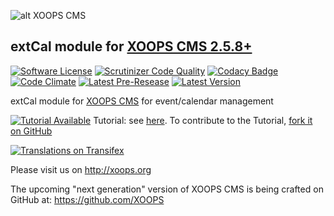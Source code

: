 ![alt XOOPS CMS](http://xoops.org/images/logoXoops4GithubRepository.png)
## extCal module for [XOOPS CMS 2.5.8+](https://xoops.org)
[![Software License](https://img.shields.io/badge/license-GPL-brightgreen.svg?style=flat)](LICENSE) 
[![Scrutinizer Code Quality](https://img.shields.io/scrutinizer/g/mambax7/extcal.svg?style=flat)](https://scrutinizer-ci.com/g/mambax7/extcal/?branch=master)
[![Codacy Badge](https://api.codacy.com/project/badge/grade/2d27c0023ee54f0b9ba2b5d17a68b2a5)](https://www.codacy.com/app/mambax7/extcal)
[![Code Climate](https://img.shields.io/codeclimate/github/mambax7/extcal.svg?style=flat)](https://codeclimate.com/github/mambax7/extcal)
[![Latest Pre-Resease](https://img.shields.io/github/tag/XoopsModules25x/extcal.svg?style=flat)](https://github.com/XoopsModules25x/extcal/tags/)
[![Latest Version](https://img.shields.io/github/release/XoopsModules25x/extcal.svg?style=flat)](https://github.com/XoopsModules25x/extcal/releases/)

extCal module for [XOOPS CMS](http://xoops.org) for event/calendar management

[![Tutorial Available](http://xoops.org/images/tutorial-available-blue.svg)](https://www.gitbook.com/book/xoops/xoops-extcal-module/) Tutorial: see [here](https://www.gitbook.com/book/xoops/xoops-extcal-module/). 
To contribute to the Tutorial, [fork it on GitHub](https://github.com/XoopsDocs/extcal-tutorial)

[![Translations on Transifex](http://xoops.org/images/translations-transifex-blue.svg)](https://www.transifex.com/xoops) 

Please visit us on http://xoops.org

The upcoming "next generation" version of XOOPS CMS is being crafted on GitHub at: https://github.com/XOOPS